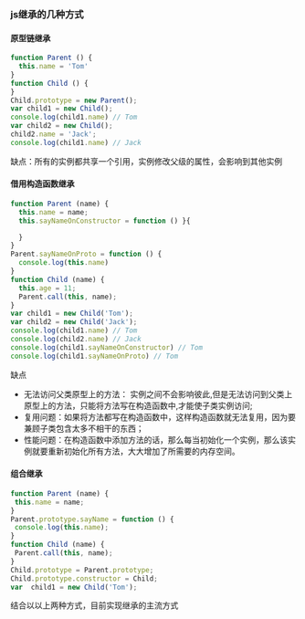 ### js继承的几种方式

#### 原型链继承
```javascript
function Parent () {
  this.name = 'Tom'
}
function Child () {
}
Child.prototype = new Parent();
var child1 = new Child();
console.log(child1.name) // Tom
var child2 = new Child();
child2.name = 'Jack';
console.log(child1.name) // Jack
```
缺点：所有的实例都共享一个引用，实例修改父级的属性，会影响到其他实例

#### 借用构造函数继承

```javascript
function Parent (name) {
  this.name = name;
  this.sayNameOnConstructor = function () }{

  }
}
Parent.sayNameOnProto = function () {
  console.log(this.name)
}
function Child (name) {
  this.age = 11;
  Parent.call(this, name);
}
var child1 = new Child('Tom');
var child2 = new Child('Jack');
console.log(child1.name) // Tom
console.log(child2.name) // Jack
console.log(child1.sayNameOnConstructor) // Tom
console.log(child1.sayNameOnProto) // Tom
```
缺点
- 无法访问父类原型上的方法： 实例之间不会影响彼此,但是无法访问到父类上原型上的方法，只能将方法写在构造函数中,才能使子类实例访问;
- 复用问题：如果将方法都写在构造函数中，这样构造函数就无法复用，因为要兼顾子类包含太多不相干的东西；
- 性能问题：在构造函数中添加方法的话，那么每当初始化一个实例，那么该实例就要重新初始化所有方法，大大增加了所需要的内存空间。

#### 组合继承
 ```javascript
function Parent (name) {
  this.name = name;
}
Parent.prototype.sayName = function () {
  console.log(this.name);
}
function Child (name) {
  Parent.call(this, name); 
}
Child.prototype = Parent.prototype;
Child.prototype.constructor = Child;
var  child1 = new Child('Tom');
 ```
 结合以以上两种方式，目前实现继承的主流方式